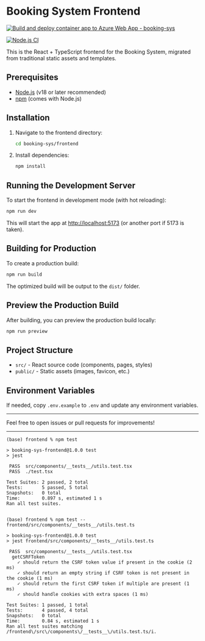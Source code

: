 # Booking System Frontend

[![Build and deploy container app to Azure Web App - booking-sys](https://github.com/conorheffron/booking-sys/actions/workflows/main_booking-sys.yml/badge.svg)](https://github.com/conorheffron/booking-sys/actions/workflows/main_booking-sys.yml)

[![Node.js CI](https://github.com/conorheffron/booking-sys/actions/workflows/node.js.yml/badge.svg)](https://github.com/conorheffron/booking-sys/actions/workflows/node.js.yml)

This is the React + TypeScript frontend for the Booking System, migrated from traditional static assets and templates.

## Prerequisites

- [Node.js](https://nodejs.org/) (v18 or later recommended)
- [npm](https://www.npmjs.com/) (comes with Node.js)

## Installation

1. Navigate to the frontend directory:
    ```bash
    cd booking-sys/frontend
    ```

2. Install dependencies:
    ```bash
    npm install
    ```

## Running the Development Server

To start the frontend in development mode (with hot reloading):

```bash
npm run dev
```

This will start the app at [http://localhost:5173](http://localhost:5173) (or another port if 5173 is taken).

## Building for Production

To create a production build:

```bash
npm run build
```

The optimized build will be output to the `dist/` folder.

## Preview the Production Build

After building, you can preview the production build locally:

```bash
npm run preview
```

## Project Structure

- `src/` - React source code (components, pages, styles)
- `public/` - Static assets (images, favicon, etc.)

## Environment Variables

If needed, copy `.env.example` to `.env` and update any environment variables.

---

Feel free to open issues or pull requests for improvements!

----
```shell
(base) frontend % npm test 

> booking-sys-frontend@1.0.0 test
> jest

 PASS  src/components/__tests__/utils.test.tsx
 PASS  ./test.tsx

Test Suites: 2 passed, 2 total
Tests:       5 passed, 5 total
Snapshots:   0 total
Time:        0.897 s, estimated 1 s
Ran all test suites.
```

```shell

(base) frontend % npm test -- frontend/src/components/__tests__/utils.test.ts

> booking-sys-frontend@1.0.0 test
> jest frontend/src/components/__tests__/utils.test.ts

 PASS  src/components/__tests__/utils.test.tsx
  getCSRFToken
    ✓ should return the CSRF token value if present in the cookie (2 ms)
    ✓ should return an empty string if CSRF token is not present in the cookie (1 ms)
    ✓ should return the first CSRF token if multiple are present (1 ms)
    ✓ should handle cookies with extra spaces (1 ms)

Test Suites: 1 passed, 1 total
Tests:       4 passed, 4 total
Snapshots:   0 total
Time:        0.84 s, estimated 1 s
Ran all test suites matching /frontend\/src\/components\/__tests__\/utils.test.ts/i.
```

